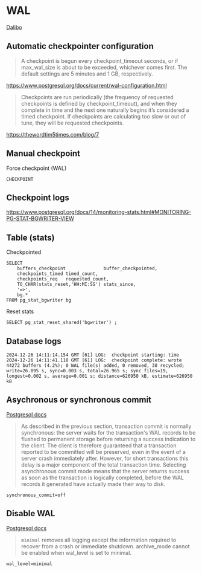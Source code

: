 # WAL


[Dalibo](https://blog.dalibo.com/2024/01/05/cambouis.html)

## Automatic checkpointer configuration

> A checkpoint is begun every checkpoint_timeout seconds, or if max_wal_size is about to be exceeded, whichever comes first. The default settings are 5 minutes and 1 GB, respectively.

https://www.postgresql.org/docs/current/wal-configuration.html

> Checkpoints are run periodically (the frequency of requested checkpoints is defined by checkpoint_timeout), and when they complete in time and the next one naturally begins it’s considered a timed checkpoint. If checkpoints are calculating too slow or out of tune, they will be requested checkpoints.

https://thewordtim5times.com/blog/7

## Manual checkpoint

Force checkpoint (WAL)
```postgresql
CHECKPOINT
```

## Checkpoint logs 

https://www.postgresql.org/docs/14/monitoring-stats.html#MONITORING-PG-STAT-BGWRITER-VIEW

## Table (stats)

Checkpointed
```postgresql
SELECT 
    buffers_checkpoint              buffer_checkpointed,
    checkpoints_timed timed_count,
    checkpoints_req   requested_count,
    TO_CHAR(stats_reset,'HH:MI:SS') stats_since,
    '=>',
    bg.*
FROM pg_stat_bgwriter bg
```

Reset stats
```postgresql
SELECT pg_stat_reset_shared('bgwriter') ;
```

## Database logs

```text
2024-12-26 14:11:14.154 GMT [61] LOG:  checkpoint starting: time
2024-12-26 14:11:41.118 GMT [61] LOG:  checkpoint complete: wrote 44272 buffers (4.2%); 0 WAL file(s) added, 0 removed, 38 recycled; write=26.895 s, sync=0.003 s, total=26.965 s; sync files=19, longest=0.002 s, average=0.001 s; distance=626950 kB, estimate=626950 kB
```


## Asychronous or synchronous commit

[Postgresql docs](https://www.postgresql.org/docs/current/wal-async-commit.html)
> As described in the previous section, transaction commit is normally synchronous: the server waits for the transaction's WAL records to be flushed to permanent storage before returning a success indication to the client. The client is therefore guaranteed that a transaction reported to be committed will be preserved, even in the event of a server crash immediately after. 
> However, for short transactions this delay is a major component of the total transaction time. 
> Selecting asynchronous commit mode means that the server returns success as soon as the transaction is logically completed, before the WAL records it generated have actually made their way to disk. 

```text
synchronous_commit=off
```


## Disable WAL

[Postgresql docs](https://www.postgresql.org/docs/current/runtime-config-wal.html)
> `minimal` removes all logging except the information required to recover from a crash or immediate shutdown.
>  archive_mode cannot be enabled when wal_level is set to minimal.
 
```text
wal_level=minimal
```